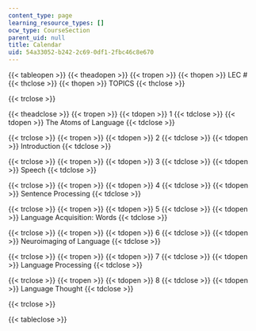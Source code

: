 ```yaml
---
content_type: page
learning_resource_types: []
ocw_type: CourseSection
parent_uid: null
title: Calendar
uid: 54a33052-b242-2c69-0df1-2fbc46c8e670
---
```


{{< tableopen >}}
{{< theadopen >}}
{{< tropen >}}
{{< thopen >}}
LEC #
{{< thclose >}}
{{< thopen >}}
TOPICS
{{< thclose >}}

{{< trclose >}}

{{< theadclose >}}
{{< tropen >}}
{{< tdopen >}}
1
{{< tdclose >}}
{{< tdopen >}}
The Atoms of Language
{{< tdclose >}}

{{< trclose >}}
{{< tropen >}}
{{< tdopen >}}
2
{{< tdclose >}}
{{< tdopen >}}
Introduction
{{< tdclose >}}

{{< trclose >}}
{{< tropen >}}
{{< tdopen >}}
3
{{< tdclose >}}
{{< tdopen >}}
Speech
{{< tdclose >}}

{{< trclose >}}
{{< tropen >}}
{{< tdopen >}}
4
{{< tdclose >}}
{{< tdopen >}}
Sentence Processing
{{< tdclose >}}

{{< trclose >}}
{{< tropen >}}
{{< tdopen >}}
5
{{< tdclose >}}
{{< tdopen >}}
Language Acquisition: Words
{{< tdclose >}}

{{< trclose >}}
{{< tropen >}}
{{< tdopen >}}
6
{{< tdclose >}}
{{< tdopen >}}
Neuroimaging of Language
{{< tdclose >}}

{{< trclose >}}
{{< tropen >}}
{{< tdopen >}}
7
{{< tdclose >}}
{{< tdopen >}}
Language Processing
{{< tdclose >}}

{{< trclose >}}
{{< tropen >}}
{{< tdopen >}}
8
{{< tdclose >}}
{{< tdopen >}}
Language Thought
{{< tdclose >}}

{{< trclose >}}

{{< tableclose >}}